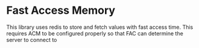 # Fast Access Memory

This library uses redis to store and fetch values with fast
access time. This requires ACM to be configured properly so 
that FAC can determine the server to connect to